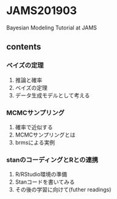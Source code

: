 # JAMS201903
Bayesian Modeling Tutorial at JAMS

## contents

### ベイズの定理

  1. 推論と確率
  2. ベイズの定理
  3. データ生成モデルとして考える
  
### MCMCサンプリング

  1. 確率で近似する
  2. MCMCサンプリングとは
  3. brmsによる実例
  
### stanのコーディングとRとの連携

  1. R/RStudio環境の準備
  2. Stanコードを書いてみる
  3. その後の学習に向けて(futher readings)

